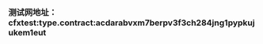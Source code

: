 <!--
 * @Author: OOO--li--OOO
 * @Date: 2021-03-23 15:33:27
 * @LastEditTime: 2021-03-23 15:34:07
-->
### 测试网地址：cfxtest:type.contract:acdarabvxm7berpv3f3ch284jng1pypkujukem1eut
